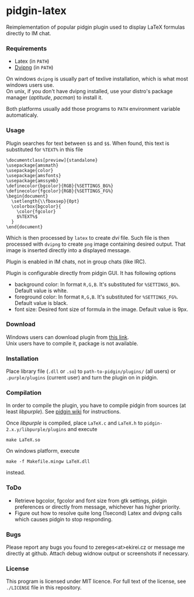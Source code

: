 # pidgin-latex
Reimplementation of popular pidgin plugin used to display LaTeX formulas directly to IM chat.

### Requirements
- Latex (in `PATH`)
- [Dvipng](http://savannah.nongnu.org/projects/dvipng/) (in `PATH`)

On windows `dvipng` is usually part of texlive installation, which is what most windows users use.  
On unix, if you don't have dvipng installed, use your distro's package manager (*aptitude*, *pacman*) to install it.

Both platforms usually add those programs to `PATH` environment variable automaticaly.

### Usage
Plugin searches for text between `$$` and `$$`. When found, this text is substituted for `%TEXT%` in this file

    \documentclass[preview]{standalone}
    \usepackage{amsmath}
    \usepackage{color}
    \usepackage{amsfonts}
    \usepackage{amssymb}
    \definecolor{bgcolor}{RGB}{%SETTINGS_BG%}
    \definecolor{fgcolor}{RGB}{%SETTINGS_FG%}
    \begin{document}
      \setlength{\\fboxsep}{0pt}
      \colorbox{bgcolor}{
        \color{fgcolor}
        $%TEXT%$
      }
    \end{document}

Which is then processed by `latex` to create *dvi* file. Such file is then processed with `dvipng` to create `png` image containing desired output. That image is inserted directly into a displayed message.

Plugin is enabled in IM chats, not in group chats (like IRC).

Plugin is configurable directly from pidgin GUI. It has following options
- background color: In format `R,G,B`. It's substituted for `%SETTINGS_BG%`. Default value is white.
- foreground color: In format `R,G,B`. It's substituted for `%SETTINGS_FG%`. Default value is black.
- font size: Desired font size of formula in the image. Default value is 9px.

### Download
Windows users can download plugin from [this link](https://github.com/Zereges/pidgin-latex/releases/download/v1.1/LaTeX.dll).  
Unix users have to compile it, package is not available.

### Installation
Place library file (`.dll` or `.so`) to `path-to-pidgin/plugins/` (all users) or `.purple/plugins` (current user) and turn the plugin on in pidgin.

### Compilation
In order to compile the plugin, you have to compile pidgin from sources (at least *libpurple*). See [pidgin wiki](https://developer.pidgin.im/wiki#DevelopmentInformation) for instructions.

Once *libpurple* is compiled, place `LaTeX.c` and `LaTeX.h` to `pidgin-2.x.y/libpurple/plugins` and execute

    make LaTeX.so

On windows platform, execute

    make -f Makefile.mingw LaTeX.dll

instead.

### ToDo
- Retrieve bgcolor, fgcolor and font size from gtk settings, pidgin preferences or directly from message, whichever has higher priority.
- Figure out how to resolve quite long (1second) Latex and dvipng calls which causes pidgin to stop responding.

### Bugs
Please report any bugs you found to zereges&lt;at&gt;ekirei.cz or message me directly at github. Attach debug widnow output or screenshots if necessary.

### License
This program is licensed under MIT licence. For full text of the license, see `./LICENSE` file in this repository.
